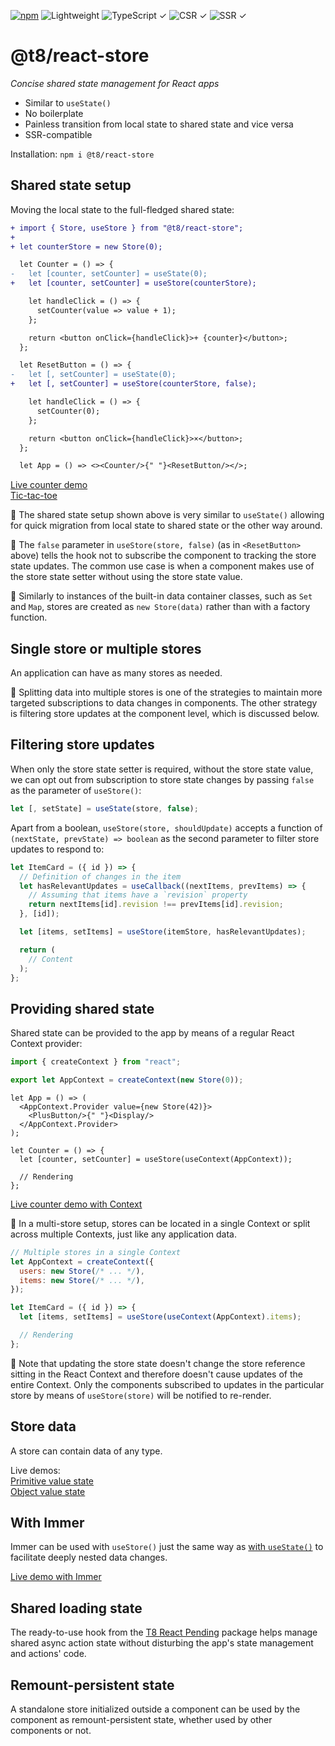 [![npm](https://flat.badgen.net/npm/v/@t8/react-store?labelColor=345&color=46e)](https://www.npmjs.com/package/@t8/react-store) ![Lightweight](https://flat.badgen.net/bundlephobia/minzip/@t8/react-store/?label=minzip&labelColor=345&color=46e) ![TypeScript ✓](https://flat.badgen.net/badge/TypeScript/✓?labelColor=345&color=345) ![CSR ✓](https://flat.badgen.net/badge/CSR/✓?labelColor=345&color=345) ![SSR ✓](https://flat.badgen.net/badge/SSR/✓?labelColor=345&color=345)

# @t8/react-store

*Concise shared state management for React apps*

- Similar to `useState()`
- No boilerplate
- Painless transition from local state to shared state and vice versa
- SSR-compatible

Installation: `npm i @t8/react-store`

## Shared state setup

Moving the local state to the full-fledged shared state:

```diff
+ import { Store, useStore } from "@t8/react-store";
+
+ let counterStore = new Store(0);

  let Counter = () => {
-   let [counter, setCounter] = useState(0);
+   let [counter, setCounter] = useStore(counterStore);

    let handleClick = () => {
      setCounter(value => value + 1);
    };

    return <button onClick={handleClick}>+ {counter}</button>;
  };

  let ResetButton = () => {
-   let [, setCounter] = useState(0);
+   let [, setCounter] = useStore(counterStore, false);

    let handleClick = () => {
      setCounter(0);
    };

    return <button onClick={handleClick}>×</button>;
  };

  let App = () => <><Counter/>{" "}<ResetButton/></>;
```

[Live counter demo](https://codesandbox.io/p/sandbox/szhdnw?file=%252Fsrc%252FApp.tsx)<br>
[Tic-tac-toe](https://codesandbox.io/p/sandbox/tq852v?file=%252Fsrc%252FApp.tsx)

🔹 The shared state setup shown above is very similar to `useState()` allowing for quick migration from local state to shared state or the other way around.

🔹 The `false` parameter in `useStore(store, false)` (as in `<ResetButton>` above) tells the hook not to subscribe the component to tracking the store state updates. The common use case is when a component makes use of the store state setter without using the store state value.

🔹 Similarly to instances of the built-in data container classes, such as `Set` and `Map`, stores are created as `new Store(data)` rather than with a factory function.

## Single store or multiple stores

An application can have as many stores as needed.

🔹 Splitting data into multiple stores is one of the strategies to maintain more targeted subscriptions to data changes in components. The other strategy is filtering store updates at the component level, which is discussed below.

## Filtering store updates

When only the store state setter is required, without the store state value, we can opt out from subscription to store state changes by passing `false` as the parameter of `useStore()`:

```js
let [, setState] = useState(store, false);
```

Apart from a boolean, `useStore(store, shouldUpdate)` accepts a function of `(nextState, prevState) => boolean` as the second parameter to filter store updates to respond to:

```jsx
let ItemCard = ({ id }) => {
  // Definition of changes in the item
  let hasRelevantUpdates = useCallback((nextItems, prevItems) => {
    // Assuming that items have a `revision` property
    return nextItems[id].revision !== prevItems[id].revision;
  }, [id]);

  let [items, setItems] = useStore(itemStore, hasRelevantUpdates);

  return (
    // Content
  );
};
```

## Providing shared state

Shared state can be provided to the app by means of a regular React Context provider:

```ts
import { createContext } from "react";

export let AppContext = createContext(new Store(0));
```

```tsx
let App = () => (
  <AppContext.Provider value={new Store(42)}>
    <PlusButton/>{" "}<Display/>
  </AppContext.Provider>
);
```

```tsx
let Counter = () => {
  let [counter, setCounter] = useStore(useContext(AppContext));

  // Rendering
};
```

[Live counter demo with Context](https://codesandbox.io/p/sandbox/rtng37?file=%2Fsrc%2FPlusButton.jsx)

🔹 In a multi-store setup, stores can be located in a single Context or split across multiple Contexts, just like any application data.

```js
// Multiple stores in a single Context
let AppContext = createContext({
  users: new Store(/* ... */),
  items: new Store(/* ... */),
});
```

```jsx
let ItemCard = ({ id }) => {
  let [items, setItems] = useStore(useContext(AppContext).items);

  // Rendering
};
```

🔹 Note that updating the store state doesn't change the store reference sitting in the React Context and therefore doesn't cause updates of the entire Context. Only the components subscribed to updates in the particular store by means of `useStore(store)` will be notified to re-render.

## Store data

A store can contain data of any type.

Live demos:<br>
[Primitive value state](https://codesandbox.io/p/sandbox/rtng37?file=%2Fsrc%2FPlusButton.jsx)<br>
[Object value state](https://codesandbox.io/p/sandbox/y7wt2j?file=%2Fsrc%2FPlusButton.jsx)

## With Immer

Immer can be used with `useStore()` just the same way as [with `useState()`](https://immerjs.github.io/immer/example-setstate#usestate--immer) to facilitate deeply nested data changes.

[Live demo with Immer](https://codesandbox.io/p/sandbox/rn4qsr?file=%2Fsrc%2FPlusButton.jsx)

## Shared loading state

The ready-to-use hook from the [T8 React Pending](https://github.com/t8js/react-pending) package helps manage shared async action state without disturbing the app's state management and actions' code.

## Remount-persistent state

A standalone store initialized outside a component can be used by the component as remount-persistent state, whether used by other components or not.
